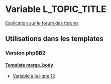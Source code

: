 # Variable L_TOPIC_TITLE
[Explication sur le forum des forums](http://forum.forumactif.com/t294113-listing-des-variables#L_TOPIC_TITLE)

## Utilisations dans les templates

### Version phpBB2

#### [Template merge_body](subsilver/merge_body.md)
* [Variable à la ligne 12](../subsilver/merge_body.tpl#L12)
